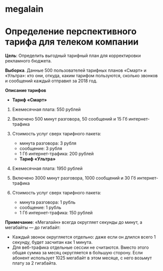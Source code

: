 # megalain
# Определение перспективного тарифа для телеком компании
**Цель**: Определить выгодный тарифный план для корректировки рекламного бюджета.

**Выборка**. Данные 500 пользователей тарифных планов «Смарт» и «Ультра»: кто они, откуда, каким тарифом пользуются, сколько звонков и сообщений каждый отправил за 2018 год.

**Описание тарифов**
   
   * **Тариф «Смарт»**
1. Ежемесячная плата: 550 рублей
2. Включено 500 минут разговора, 50 сообщений и 15 Гб интернет-трафика
3. Стоимость услуг сверх тарифного пакета:
      - минута разговора: 3 рубля
      - сообщение: 3 рубля
      - 1 Гб интернет-трафика: 200 рублей
   
   
   * **Тариф «Ультра»**
1. Ежемесячная плата: 1950 рублей
2. Включено 3000 минут разговора, 1000 сообщений и 30 Гб интернет-трафика
3. Стоимость услуг сверх тарифного пакета:
      - минута разговора: 1 рубль
      - сообщение: 1 рубль
      - 1 Гб интернет-трафика: 150 рублей

**Примечание**: «Мегалайн» всегда округляет секунды до минут, а мегабайты — до гигабайт:

* Каждый звонок округляется отдельно: даже если он длился всего 1 секунду, будет засчитан как 1 минута. 
* Для веб-трафика отдельные сессии не считаются. Вместо этого общая сумма за месяц округляется в бо́льшую сторону. Если абонент использует 1025 мегабайт в этом месяце, с него возьмут плату за 2 гигабайта.
